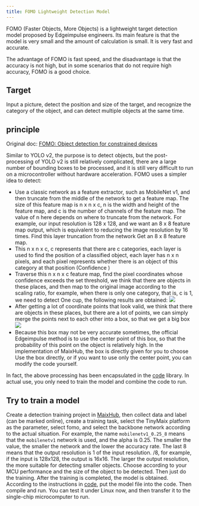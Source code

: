 ```yaml
---
title: FOMO Lightweight Detection Model
---
```


FOMO (Faster Objects, More Objects) is a lightweight target detection model proposed by Edgeimpulse engineers. Its main feature is that the model is very small and the amount of calculation is small. It is very fast and accurate.

The advantage of FOMO is fast speed, and the disadvantage is that the accuracy is not high, but in some scenarios that do not require high accuracy, FOMO is a good choice.

## Target

Input a picture, detect the position and size of the target, and recognize the category of the object, and can detect multiple objects at the same time.


## principle

Original doc: [FOMO: Object detection for constrained devices](https://docs.edgeimpulse.com/docs/edge-impulse-studio/learning-blocks/object-detection/fomo-object-detection-for-constrained-devices)

Similar to YOLO v2, the purpose is to detect objects, but the post-processing of YOLO v2 is still relatively complicated, there are a large number of bounding boxes to be processed, and it is still very difficult to run on a microcontroller without hardware acceleration.
FOMO uses a simpler idea to detect:
* Use a classic network as a feature extractor, such as MobileNet v1, and then truncate from the middle of the network to get a feature map. The size of this feature map is n x n x c, n is the width and height of the feature map, and c is the number of channels of the feature map.
The value of n here depends on where to truncate from the network. For example, our input resolution is 128 x 128, and we want an 8 x 8 feature map output, which is equivalent to reducing the image resolution by 16 times. Find this layer truncation from the network Get an 8 x 8 feature map.
* This n x n x c, c represents that there are c categories, each layer is used to find the position of a classified object, each layer has n x n pixels, and each pixel represents whether there is an object of this category at that position (Confidence )
* Traverse this n x n x c feature map, find the pixel coordinates whose confidence exceeds the set threshold, we think that there are objects in these places, and then map to the original image according to the scaling ratio, for example, when there is only one category, that is, c is 1, we need to detect One cup, the following results are obtained:
![](../../assets/fomo1.jpg)
* After getting a lot of coordinate points that look valid, we think that there are objects in these places, but there are a lot of points, we can simply merge the points next to each other into a box, so that we get a big box
![](../../assets/fomo_result.jpg)
* Because this box may not be very accurate sometimes, the official Edgeimpulse method is to use the center point of this box, so that the probability of this point on the object is relatively high. In the implementation of MaixHub, the box is directly given for you to choose Use the box directly, or if you want to use only the center point, you can modify the code yourself.


In fact, the above processing has been encapsulated in the [code](https://github.com/sipeed/TinyMaix/tree/main/examples/maixhub_detection_fomo) library. In actual use, you only need to train the model and combine the code to run.


## Try to train a model

Create a detection training project in [MaixHub](https://maixhub.com), then collect data and label (can be marked online), create a training task, select the TinyMaix platform as the parameter, select fomo, and select the backbone network according to the actual situation. For example, the name `mobilenetv1_0.25_8` means that the `mobilenetv1` network is used, and the alpha is 0.25. The smaller the value, the smaller the network and the lower the accuracy rate. The last 8 means that the output resolution is 1 of the input resolution. /8, for example, if the input is 128x128, the output is 16x16. The larger the output resolution, the more suitable for detecting smaller objects. Choose according to your MCU performance and the size of the object to be detected.
Then just do the training. After the training is completed, the model is obtained. According to the instructions in [code](https://github.com/sipeed/TinyMaix/tree/main/examples/maixhub_detection_fomo), put the model file into the code. Then compile and run. You can test it under Linux now, and then transfer it to the single-chip microcomputer to run.
